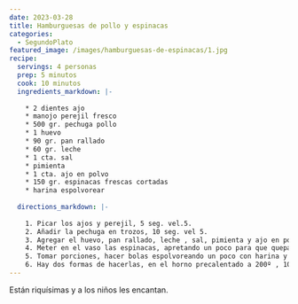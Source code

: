 ```yaml
---
date: 2023-03-28
title: Hamburguesas de pollo y espinacas
categories:
  - SegundoPlato
featured_image: /images/hamburguesas-de-espinacas/1.jpg
recipe:
  servings: 4 personas
  prep: 5 minutos
  cook: 10 minutos
  ingredients_markdown: |-
  
    * 2 dientes ajo
    * manojo perejil fresco
    * 500 gr. pechuga pollo
    * 1 huevo
    * 90 gr. pan rallado
    * 60 gr. leche
    * 1 cta. sal
    * pimienta
    * 1 cta. ajo en polvo
    * 150 gr. espinacas frescas cortadas
    * harina espolvorear
    
  directions_markdown: |-
  
    1. Picar los ajos y perejil, 5 seg. vel.5.
    2. Añadir la pechuga en trozos, 10 seg. vel 5.
    3. Agregar el huevo, pan rallado, leche , sal, pimienta y ajo en polvo, 10 seg. vel.5.
    4. Meter en el vaso las espinacas, apretando un poco para que quepan bien, y programar 30 seg. vel.10.
    5. Tomar porciones, hacer bolas espolvoreando un poco con harina y aplastar con la palma de la mano.
    6. Hay dos formas de hacerlas, en el horno precalentado a 200º , 10 minutos por cada lado, o en una sartén con un chorrito de aceite.
---
```

Están riquísimas y a los niños les encantan.
